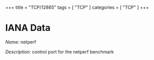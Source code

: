 +++
title = "TCP/12865"
tags = [ "TCP" ]
categories = [ "TCP" ]
+++

# IANA Data

_Name:_ netperf

_Description:_ control port for the netperf benchmark

